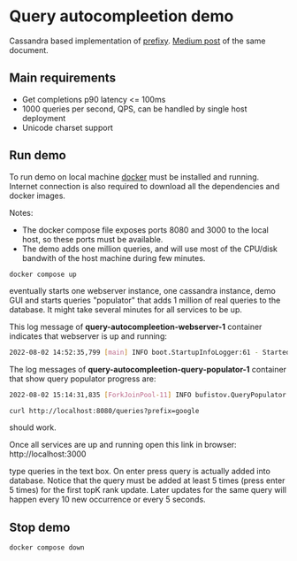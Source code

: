 # Query autocompleetion demo

Cassandra based implementation of [prefixy](https://prefixy.github.io/).
[Medium post](https://medium.com/@prefixyteam/how-we-built-prefixy-a-scalable-prefix-search-service-for-powering-autocomplete-c20f98e2eff1)
of the same document.

## Main requirements

- Get completions p90 latency <= 100ms
- 1000 queries per second, QPS, can be handled by single host deployment
- Unicode charset support

## Run demo

To run demo on local machine [docker](https://www.docker.com/)
must be installed and running. Internet connection is also required
to download all the dependencies and docker images.

Notes:

- The docker compose file
exposes ports 8080 and 3000 to the local host, so these ports must be available.
- The demo adds one million queries, and will use most of the CPU/disk
bandwith of the host machine during few minutes.

```bash
docker compose up
```

eventually starts one webserver instance, one cassandra instance, demo GUI
and starts queries "populator" that adds 1 million of real queries to
the database. It might take several minutes for all services to be up.

This log message of **query-autocompleetion-webserver-1** container indicates that webserver is up and running:

```bash
2022-08-02 14:52:35,799 [main] INFO boot.StartupInfoLogger:61 - Started Application in 7.621 seconds (JVM running for 9.336)
```

The log messages of **query-autocompleetion-query-populator-1** container
that show query populator progress are:

```bash
2022-08-02 15:14:31,835 [ForkJoinPool-11] INFO bufistov.QueryPopulator:134 - 970000 queries done...
```

```aidl
curl http://localhost:8080/queries?prefix=google
```

should work.

Once all services are up and running open this link in browser:
http://localhost:3000

type queries in the text box. On enter press query is actually
added into database. Notice that the query must be added at least 5 times (press enter 5 times)
for the first topK rank update. Later updates for the same query
will happen every 10 new occurrence or every 5 seconds.

## Stop demo

```bash
docker compose down
```
